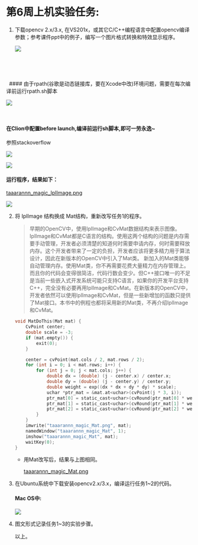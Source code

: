 # 第6周上机实验任务:

1. 下载opencv 2.x/3.x,  在VS201x，或其它C/C++编程语言中配置opencv编译参数；参考课件ppt中的例子，编写一个图片格式转换和特效显示程序。

   ![](https://ws2.sinaimg.cn/large/006tNc79gy1fqfq3j15taj31ig12itju.jpg)

   ​

   ​

   #### 由于rpath(谷歌是动态链接库，要在Xcode中改)环境问题，需要在每次编译前运行rpath.sh脚本

   ![](https://ws4.sinaimg.cn/large/006tNc79gy1fqfrud20nej31bg122qto.jpg)

   ​

   #### 在Clion中配置before launch,编译前运行sh脚本,即可一劳永逸~

   参照stackoverflow

   ![](https://ws3.sinaimg.cn/large/006tNc79gy1fqfrwji9b8j315y0c0gnz.jpg)

   ![](https://ws3.sinaimg.cn/large/006tNc79gy1fqfrt59bu5j31kw0zin9e.jpg)

   #### 运行程序，结果如下：

   [taaarannn_magic_IplImage.png](https://github.com/zhaoxuyan/openCV_Clion/blob/master/cmake-build-debug/taaarannn_magic_IplImage.png)

   ![](https://ws3.sinaimg.cn/large/006tNc79gy1fqfx52s4baj31b81cmwl1.jpg)

2. 将 IplImage 结构换成 Mat结构，重新改写任务1的程序。

   > 早期的OpenCV中，使用IplImage和CvMat数据结构来表示图像。IplImage和CvMat都是C语言的结构。使用这两个结构的问题是内存需要手动管理，开发者必须清楚的知道何时需要申请内存，何时需要释放内存。这个开发者带来了一定的负担，开发者应该将更多精力用于算法设计，因此在新版本的OpenCV中引入了Mat类。
   > 新加入的Mat类能够自动管理内存。使用Mat类，你不再需要花费大量精力在内存管理上。而且你的代码会变得很简洁，代码行数会变少。但C++接口唯一的不足是当前一些嵌入式开发系统可能只支持C语言，如果你的开发平台支持C++，完全没有必要再用IplImage和CvMat。在新版本的OpenCV中，开发者依然可以使用IplImage和CvMat，但是一些新增加的函数只提供了Mat接口。本书中的例程也都将采用新的Mat类，不再介绍IplImage和CvMat。

   ```C
   void MatDoThis(Mat mat) {
       CvPoint center;
       double scale = -3;
       if (mat.empty()) {
           exit(0);
       }

       center = cvPoint(mat.cols / 2, mat.rows / 2);
       for (int i = 0; i < mat.rows; i++) {
           for (int j = 0; j < mat.cols; j++) {
               double dx = (double) (j - center.x) / center.x;
               double dy = (double) (j - center.y) / center.y;
               double weight = exp((dx * dx + dy * dy) * scale);
               uchar *ptr_mat = &mat.at<uchar>(cvPoint(j * 3, i));
               ptr_mat[0] = static_cast<uchar>(cvRound(ptr_mat[0] * weight));
               ptr_mat[1] = static_cast<uchar>(cvRound(ptr_mat[1] * weight));
               ptr_mat[2] = static_cast<uchar>(cvRound(ptr_mat[2] * weight));
           }
       }
       imwrite("taaarannn_magic_Mat.png", mat);
       namedWindow("taaarannn_magic_Mat", 1);
       imshow("taaarannn_magic_Mat", mat);
       waitKey(0);
   }
   ```

   - 用Mat改写后，结果与上图相同。

     [taaarannn_magic_Mat.png](https://github.com/zhaoxuyan/openCV_Clion/blob/master/cmake-build-debug/taaarannn_magic_Mat.png)

3. 在Ubuntu系统中下载安装opencv2.x/3.x，编译运行任务1~2的代码。

   #### Mac OS中:

   ![](https://ws1.sinaimg.cn/large/006tNc79gy1fqfwu2ytivj31kw0upgw0.jpg)

4. 图文形式记录任务1~3的实验步骤。

   以上。
